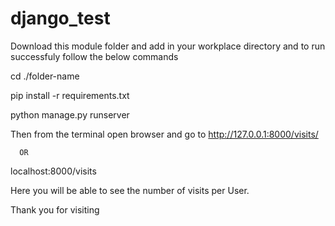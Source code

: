 # django_test

Download this module folder and add in your workplace directory and to run successfuly follow the below commands 



cd ./folder-name
  
  
pip install -r requirements.txt
  
  
  
python manage.py runserver
  
  
  
  
Then from the terminal open browser and go to 
  http://127.0.0.1:8000/visits/
  
      OR
          
 localhost:8000/visits
  
  
  
Here you will be able to see the number of visits per User.
  
  
  
  
Thank you for visiting 
